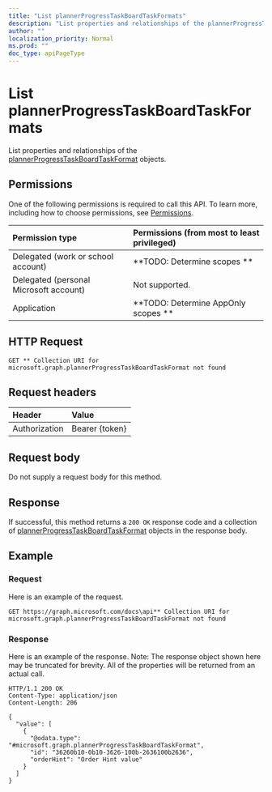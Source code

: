 ```yaml
---
title: "List plannerProgressTaskBoardTaskFormats"
description: "List properties and relationships of the plannerProgressTaskBoardTaskFormat objects."
author: ""
localization_priority: Normal
ms.prod: ""
doc_type: apiPageType
---
```


# List plannerProgressTaskBoardTaskFormats

List properties and relationships of the [plannerProgressTaskBoardTaskFormat](../resources/plannerprogresstaskboardtaskformat.md) objects.

## Permissions
One of the following permissions is required to call this API. To learn more, including how to choose permissions, see [Permissions](/concepts/permissions-reference.md).

|Permission type|Permissions (from most to least privileged)|
|:---|:---|
|Delegated (work or school account)|**TODO: Determine scopes **|
|Delegated (personal Microsoft account)|Not supported.|
|Application|**TODO: Determine AppOnly scopes **|

## HTTP Request
<!-- {
  "blockType": "ignored"
}
-->
``` http
GET ** Collection URI for microsoft.graph.plannerProgressTaskBoardTaskFormat not found
```

## Request headers
|Header|Value|
|:---|:---|
|Authorization|Bearer {token}|

## Request body
Do not supply a request body for this method.

## Response
If successful, this method returns a `200 OK` response code and a collection of [plannerProgressTaskBoardTaskFormat](../resources/plannerprogresstaskboardtaskformat.md) objects in the response body.

## Example

### Request
Here is an example of the request.
<!-- {
  "blockType": "request",
  "name": "get_plannerprogresstaskboardtaskformat"
}
-->
``` http
GET https://graph.microsoft.com/docs\api** Collection URI for microsoft.graph.plannerProgressTaskBoardTaskFormat not found
```

### Response
Here is an example of the response. Note: The response object shown here may be truncated for brevity. All of the properties will be returned from an actual call.
<!-- {
  "blockType": "response",
  "truncated": true,
  "@odata.type": "collection(microsoft.graph.plannerprogresstaskboardtaskformat)"
}
-->
``` http
HTTP/1.1 200 OK
Content-Type: application/json
Content-Length: 206

{
  "value": [
    {
      "@odata.type": "#microsoft.graph.plannerProgressTaskBoardTaskFormat",
      "id": "36260b10-0b10-3626-100b-2636100b2636",
      "orderHint": "Order Hint value"
    }
  ]
}
```

